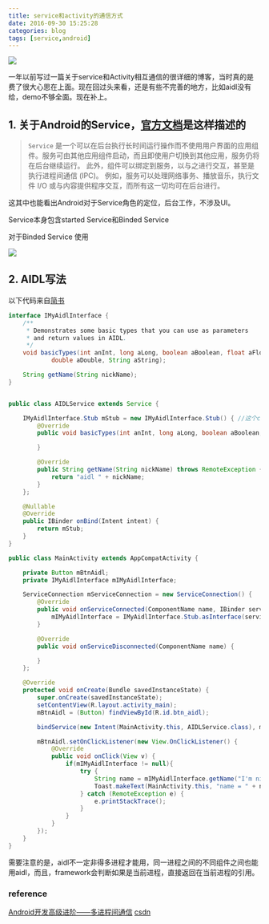 ```yaml
---
title: service和activity的通信方式
date: 2016-09-30 15:25:28
categories: blog
tags: [service,android]
---
```


![](http://odzl05jxx.bkt.clouddn.com/service_lifecycle.png)

一年以前写过一篇关于service和Activity相互通信的很详细的博客，当时真的是费了很大心思在上面。现在回过头来看，还是有些不完善的地方，比如aidl没有给，demo不够全面。现在补上。

<!--more-->

## 1. 关于Android的Service，[官方文档](https://developer.android.com/guide/components/services.html)是这样描述的

> `Service` 是一个可以在后台执行长时间运行操作而不使用用户界面的应用组件。服务可由其他应用组件启动，而且即使用户切换到其他应用，服务仍将在后台继续运行。 此外，组件可以绑定到服务，以与之进行交互，甚至是执行进程间通信 (IPC)。 例如，服务可以处理网络事务、播放音乐，执行文件 I/O 或与内容提供程序交互，而所有这一切均可在后台进行。

这其中也能看出Android对于Service角色的定位，后台工作，不涉及UI。

Service本身包含started Service和Binded Service

对于Binded Service 使用

![](http://odzl05jxx.bkt.clouddn.com/service_binding_tree_lifecycle.png)



## 2. AIDL写法
以下代码来自[简书](https://www.jianshu.com/p/ce1e35c84134)
```java
interface IMyAidlInterface {
    /**
     * Demonstrates some basic types that you can use as parameters
     * and return values in AIDL.
     */
    void basicTypes(int anInt, long aLong, boolean aBoolean, float aFloat,
            double aDouble, String aString);

    String getName(String nickName);
}


public class AIDLService extends Service {

    IMyAidlInterface.Stub mStub = new IMyAidlInterface.Stub() { //这个class是编译后生成的
        @Override
        public void basicTypes(int anInt, long aLong, boolean aBoolean, float aFloat, double aDouble, String aString) throws RemoteException {

        }

        @Override
        public String getName(String nickName) throws RemoteException {
            return "aidl " + nickName;
        }
    };

    @Nullable
    @Override
    public IBinder onBind(Intent intent) {
        return mStub;
    }
}

public class MainActivity extends AppCompatActivity {

    private Button mBtnAidl;
    private IMyAidlInterface mIMyAidlInterface;

    ServiceConnection mServiceConnection = new ServiceConnection() {
        @Override
        public void onServiceConnected(ComponentName name, IBinder service) {
            mIMyAidlInterface = IMyAidlInterface.Stub.asInterface(service); //在这里获得远程服务的proxy引用
        }

        @Override
        public void onServiceDisconnected(ComponentName name) {

        }
    };

    @Override
    protected void onCreate(Bundle savedInstanceState) {
        super.onCreate(savedInstanceState);
        setContentView(R.layout.activity_main);
        mBtnAidl = (Button) findViewById(R.id.btn_aidl);

        bindService(new Intent(MainActivity.this, AIDLService.class), mServiceConnection, BIND_AUTO_CREATE);

        mBtnAidl.setOnClickListener(new View.OnClickListener() {
            @Override
            public void onClick(View v) {
                if(mIMyAidlInterface != null){
                    try {
                        String name = mIMyAidlInterface.getName("I'm nick");
                        Toast.makeText(MainActivity.this, "name = " + name, Toast.LENGTH_SHORT).show();
                    } catch (RemoteException e) {
                        e.printStackTrace();
                    }
                }
            }
        });
    }
}
```
需要注意的是，aidl不一定非得多进程才能用，同一进程之间的不同组件之间也能用aidl，而且，framework会判断如果是当前进程，直接返回在当前进程的引用。


### reference
[Android开发高级进阶——多进程间通信](https://www.jianshu.com/p/ce1e35c84134)
[csdn](http://blog.csdn.net/javazejian/article/details/52709857)

